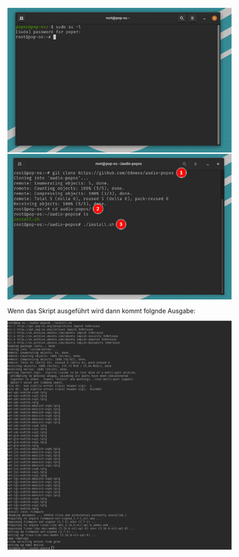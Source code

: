 ![Terminal](terminal.png)
![Anleitung](Anleitung.png)

Wenn das Skript ausgeführt wird dann kommt folgnde Ausgabe:

![Ausfuehrung](Ausfuehrung.png)

